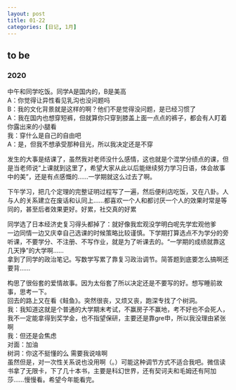 ```yaml
---
layout: post
title: 01-22
categories: [日记, 1月]
---
```

## to be  

### 2020  

中午和同学吃饭。同学A是国内的，B是美高  
A：你觉得让异性看见乳沟也没问题吗  
B：我的文化背景就是这样的啊？他们不是觉得没问题，是已经习惯了  
A：我在国内也想穿短裤，但就算你只穿到膝盖上面一点点的裤子，都会有人盯着你露出来的小腿看  
我：穿什么是自己的自由吧  
A：是，但我不想承受那种目光，所以我决定还是不穿  

发生的大事是结课了，虽然我对老师没什么感情，这也就是个混学分绩点的课，但是当老师说“上课就到这里了，希望大家从此以后能继续努力学习日语，体会故事中的美”，还是有点感慨的……一学期就这么过去了啊。  

下午学习，把几个定理的完整证明过程写了一遍，然后便利店吃饭，又在八卦。人与人的关系建立在废话和认同上……都喜欢一个人和都讨厌一个人的效果时常是等同的，甚至后者效果更好。好累，社交真的好累  

同学选了日本经济史复习得头都掉了：就好像我宏观没学明白呢先学宏观他爹  
一边同情一边又庆幸自己选课的时候策略比较谨慎。下学期打算选点不为学分的旁听课，不要学分、不注册、不写作业，就是为了听课去的。“一学期的成绩就靠这几天挣”的大学啊……  
拿到了同学的政治笔记。写数学写累了靠复习政治调节。简答题到底要怎么搞啊还要背……  

构思了很俗套的爱情故事。因为太俗套了所以决定还是不要写的好。想写睡前故事，思考一下。  
回去的路上又在看《鲑鱼》。突然很丧，又烦又丧，跑深专找了个树洞。  
我：我知道这就是个普通的大学期末考试，不赢房子不赢地，考不好也不会死人，我不一定能拿得到奖学金，也不指望保研，主要还是靠gre申，所以我没理由紧张啊  
我：但还是会焦虑  
对面：加油  
树洞：你这不挺懂的么 需要我说啥啊  
虽然但是，对一次性关系说也没用啊（。）可能这种调节方式不适合我吧。微信读书拿了无限卡，下了几十本书，主要是科幻世界，还有契诃夫和毛姆还有阿加莎……慢慢看。希望今年能看完。  
